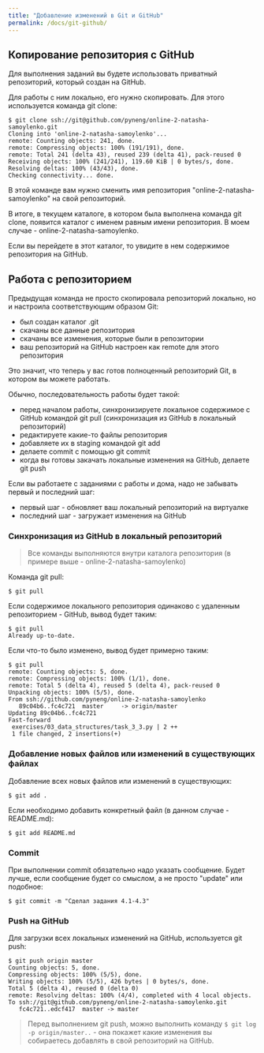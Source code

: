 ```yaml
---
title: "Добавление изменений в Git и GitHub"
permalink: /docs/git-github/
---
```


## Копирование репозитория с GitHub

Для выполнения заданий вы будете использовать приватный репозиторий, который создан на GitHub.

Для работы с ним локально, его нужно скопировать.
Для этого используется команда git clone:
```
$ git clone ssh://git@github.com/pyneng/online-2-natasha-samoylenko.git
Cloning into 'online-2-natasha-samoylenko'...
remote: Counting objects: 241, done.
remote: Compressing objects: 100% (191/191), done.
remote: Total 241 (delta 43), reused 239 (delta 41), pack-reused 0
Receiving objects: 100% (241/241), 119.60 KiB | 0 bytes/s, done.
Resolving deltas: 100% (43/43), done.
Checking connectivity... done.
```

В этой команде вам нужно сменить имя репозитория "online-2-natasha-samoylenko" на свой репозиторий.

В итоге, в текущем каталоге, в котором была выполнена команда git clone, появится каталог с именем равным имени репозитория.
В моем случае - online-2-natasha-samoylenko.

Если вы перейдете в этот каталог, то увидите в нем содержимое репозитория на GitHub.

## Работа с репозиторием

Предыдущая команда не просто скопировала репозиторий локально, но и настроила соответствующим образом Git:

* был создан каталог .git
* скачаны все данные репозитория
* скачаны все изменения, которые были в репозитории
* ваш репозиторий на GitHub настроен как remote для этого репозитория

Это значит, что теперь у вас готов полноценный репозиторий Git, в котором вы можете работать.

Обычно, последовательность работы будет такой:

* перед началом работы, синхронизируете локальное содержимое с GitHub командой git pull (синхронизация из GitHub в локальный репозиторий)
* редактируете какие-то файлы репозитория
* добавляете их в staging командой git add
* делаете commit с помощью git commit
* когда вы готовы закачать локальные изменения на GitHub, делаете git push

Если вы работаете с заданиями с работы и дома, надо не забывать первый и последний шаг:

* первый шаг - обновляет ваш локальный репозиторий на виртуалке
* последний шаг - загружает изменения на GitHub

### Синхронизация из GitHub в локальный репозиторий

> Все команды выполняются внутри каталога репозитория (в примере выше - online-2-natasha-samoylenko)

Команда git pull:
```
$ git pull
```

Если содержимое локального репозитория одинаково с удаленным репозиторием - GitHub, вывод будет таким:
```
$ git pull
Already up-to-date.
```

Если что-то было изменено, вывод будет примерно таким:
```
$ git pull
remote: Counting objects: 5, done.
remote: Compressing objects: 100% (1/1), done.
remote: Total 5 (delta 4), reused 5 (delta 4), pack-reused 0
Unpacking objects: 100% (5/5), done.
From ssh://github.com/pyneng/online-2-natasha-samoylenko
   89c04b6..fc4c721  master     -> origin/master
Updating 89c04b6..fc4c721
Fast-forward
 exercises/03_data_structures/task_3_3.py | 2 ++
 1 file changed, 2 insertions(+)

```

### Добавление новых файлов или изменений в существующих файлах

Добавление всех новых файлов или изменений в существующих:
```
$ git add .
```

Если необходимо добавить конкретный файл (в данном случае - README.md):
```
$ git add README.md
```

### Commit

При выполнении commit обязательно надо указать сообщение.
Будет лучше, если сообщение будет со смыслом, а не просто "update" или подобное:

```
$ git commit -m "Сделал задания 4.1-4.3"
```

### Push на GitHub

Для загрузки всех локальных изменений на GitHub, используется git push:
```
$ git push origin master
Counting objects: 5, done.
Compressing objects: 100% (5/5), done.
Writing objects: 100% (5/5), 426 bytes | 0 bytes/s, done.
Total 5 (delta 4), reused 0 (delta 0)
remote: Resolving deltas: 100% (4/4), completed with 4 local objects.
To ssh://git@github.com/pyneng/online-2-natasha-samoylenko.git
   fc4c721..edcf417  master -> master
```

> Перед выполнением git push, можно выполнить команду ```$ git log -p origin/master..``` - она покажет какие изменения вы собираетесь добавлять в свой репозиторий на GitHub.


